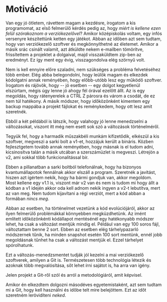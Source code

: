 # Motiváció

Van egy jó ötletem, rávettem magam a kezdésre, írogatom a kis programomat, az első felmerülő kérdés pedig az, hogy *miért is kellene ezen felül szórakoznom a verziókezelővel*?
Amikor középiskolás voltam, egy infós versenyre készítettünk ketten egy játékot.
Abban az időben azt sem tudtam, hogy van verziókezelő szoftver és megkönnyíthetné az életemet.
Amikor a másik srác csinált valamit, azt átküldte nekem e-mailben tömörítve, frissítettem a projektet a dolgaival, majd visszaküldtem zip-ben az eredményt.
Ez így ment egy évig, visszagondolva elég szörnyű volt.

Nem is kell ennyire előre szaladni, nem szükséges a probléma felvetéséhez több ember.
Elég abba belegondolni, hogy leülök magam és elkezdek kódolgatni annak reményében, hogy előbb-utóbb lesz egy működő szoftver.
Írogatom és rájövök, hogy -- jó esetben -- egy dolgot kegyetlenül elszúrtam, mégis úgy lenne jó ahogy fél órával ezelőtt állt.
Az is egy megoldás, hogy rátenyerelek a CTRL Z párosra és várom a csodát, de ez nem túl hatékony.
A másik módszer, hogy időközönként kimentem egy backup mappába a projekt fájlokat és reménykedem, hogy ott lesz amit szeretnék.

Ebből a két példából is látszik, hogy valahogy jó lenne menedzselni a változásokat, viszont itt még nem esett sok szó a változások történelméről.

Tegyük fel, hogy a harmadik műszakbéli munkám kifizetődik, elkészül a kis szoftver, megveszi a sarki bolt a v1-et, hozzájuk került a bináris.
Közben fejlesztgetem tovább annak reményében, hogy másnak is el tudom adni, kicsinosítva talán a másik utcában a szerszámüzlet is megveszi.
Létrejön a v2, ami sokkal több funkcionalitással bír.

Ebben a pillanatban a sarki boltból telefonálnak, hogy ha bizonyos kvantumállapotok fennálnak akkor elszáll a program.
Szeretnék a javítást, hiszen azt ígértem nekik, hogy ha bármi gondjuk van, akkor megoldom.
Most kellene egy v1.1 is, viszont már v2 van és nem is tudom mi hogy állt a kódban a v1 idején akkor oda kell adnom nekik ingyen a v2-t lebutítva, mert az van meg.
Nem tudom kijavítani a régi verziót, mert a kód abban a formában *nincs meg*.

Abban az esetben, ha történelmet vezetünk a kód evolúciójáról, akkor az ilyen felmerülő problémákkal könnyebben megküzdhetünk.
Az imént említett időközönkénti kódállapot mentésénél egy hatékonyabb módszer lehet, ha csak a változást mentjük mindig el.
Például van egy 100 soros fájl, változtattam benne 2 sort.
Ebben az esetben elég tárhelypazarló módszernek tűnik, ha minden snapshot esetén 100 sort mentünk, ennél jobb megoldásnak tűnhet ha csak a változást mentjük el.
Ezzel tárhelyet spórolhatunk.

Ezt a változás-menedzsmentet tudják jól kezelni a mai verziókezelő szoftverek, amilyen a Git is.
Természetesen több technológia létezik és azoknak több megvalósítása, sőt lehet írni sajátot is, ha arra van igény.

Jelen projekt a Git-ről szól és arról a metodológiáról, amit képvisel.

Amikor én elkezdtem dolgozni másodéves egyetemistaként, azt sem tudtam mi a Git, hogy kell használni és időbe telt mire belejöttem.
Ezt az időt szeretném lerövidíteni *neked*.
